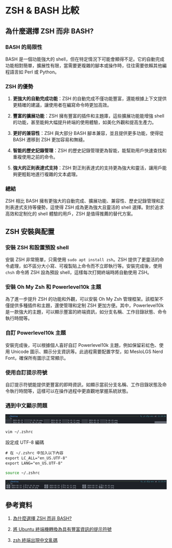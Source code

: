 # ZSH & BASH 比較

## 為什麼選擇 ZSH 而非 BASH?

### BASH 的局限性
BASH 是一個功能強大的 shell，但在特定情況下可能會顯得不足。它的自動完成功能相對簡單，擴展性有限，當需要更複雜的腳本或操作時，往往需要依賴其他編程語言如 Perl 或 Python。

### ZSH 的優勢

1. **更強大的自動完成功能**：ZSH 的自動完成不僅功能豐富，還能根據上下文提供更精確的建議，讓使用者在編寫命令時更加高效。
  
2. **豐富的擴展功能**：ZSH 擁有豐富的插件和主題庫，這些擴展功能能增強 shell 的功能，甚至能夠大幅提升終端的使用體驗，如美化外觀和提高生產力。

3. **更好的兼容性**：ZSH 與大部分 BASH 腳本兼容，並且提供更多功能，使得從 BASH 遷移到 ZSH 更加容易和無縫。

4. **智能的歷史記錄管理**：ZSH 的歷史記錄管理更為智能，能幫助用戶快速查找和重複使用之前的命令。

5. **強大的正則表達式支持**：ZSH 對正則表達式的支持更為強大和靈活，讓用戶能夠更輕鬆地進行複雜的文本處理。

### 總結
ZSH 相比 BASH 擁有更強大的自動完成、擴展功能、兼容性、歷史記錄管理和正則表達式支持等優勢，這使得 ZSH 成為更為強大且靈活的 shell 選擇。對於追求高效和定制化的 shell 體驗的用戶，ZSH 是值得推薦的替代方案。

## ZSH 安裝與配置

### 安裝 ZSH 和設置預設 shell
安裝 ZSH 非常簡單，只需使用 `sudo apt install zsh`。ZSH 提供了更靈活的命令處理，如不區分大小寫、可複製貼上命令而不立即執行等。安裝完成後，使用 `chsh` 命令將 ZSH 設為預設 shell，這樣每次打開終端時將自動使用 ZSH。

### 安裝 Oh My Zsh 和 Powerlevel10k 主題
為了進一步提升 ZSH 的功能和外觀，可以安裝 Oh My Zsh 管理框架。該框架不僅提供多種插件和主題，還使管理和定制 ZSH 更加方便。其中，Powerlevel10k 是一款強大的主題，可以顯示豐富的終端資訊，如分支名稱、工作目錄狀態、命令執行時間等。

### 自訂 Powerlevel10k 主題
安裝完成後，可以根據個人喜好自訂 Powerlevel10k 主題，例如保留彩虹色、使用 Unicode 圖示、顯示分支資訊等。此過程需要配置字型，如 MesloLGS Nerd Font，確保所有圖示正常顯示。

### 使用自訂提示符號
自訂提示符號能提供更豐富的即時資訊，如顯示當前分支名稱、工作目錄狀態及命令執行時間等，這樣可以在操作過程中更直觀地掌握系統狀態。

### 遇到中文顯示問題
![picture 0](images/e86646f3dbcae6c6d90d1eb6ccfac80d38b1b2d5b0fd5567d59cdcbafa88b774.png)  

```bash
vim ~/.zshrc
```


設定成 UTF-8 編碼
```vim
# 在 ~/.zshrc 中加入以下內容
export LC_ALL="en_US.UTF-8"
export LANG="en_US.UTF-8"
```

```bash
source ~/.zshrc
```

![picture 1](images/b6cbcbfdadc58975e778d860eafe4f5e1d734a66350a2b8021bcbfbf2e74f7fe.png)  


## 參考資料

1. [為什麼選擇 ZSH 而非 BASH?](https://www.reddit.com/r/linuxquestions/comments/p50jvl/those_of_you_who_prefer_zsh_to_bash_why/)
2. [將 Ubuntu 終端機轉換為具有豐富資訊的提示符號](https://www.youtube.com/watch?v=PZTLIVQxxEY)

3. [zsh 終端出現中文亂碼](https://blog.csdn.net/love131452098/article/details/122348809)